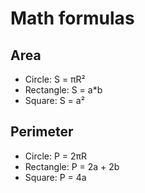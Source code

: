 # Math formulas
## Area
- Circle: S = πR²
- Rectangle: S = a*b
- Square: S = a²

## Perimeter
- Circle: P = 2πR
- Rectangle: P = 2a + 2b
- Square: P = 4a
